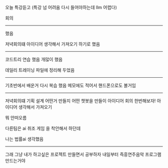 오늘 특강듣고 (특강 넘 어려움 다시 들어야하는데 llm 어렵다)

회의

-----------

했음 

저녁회의떄 
아이디어 생각해서 가져오기 하기로 했음

-------------
코드트리 연습
했음 개많이 했음

데일리 트레이닝 파일에 정리해 두었음

---------
기초반에서 배운거 다시 복습
했음 메모에도 적어서 핸드폰으로도 볼거임

-------------

저녁회의떄 기획 설계 
어떤거 만들지 
어떤 챗봇을 만들이 아이디어 회의 한번해보자!
아이디어 생각해서 가져오기

뭐 안떠오름

다른팀은 ai 취조 게임 을 착안해서 하던데

나는 법률ai 생각했음

----
그래 그냥 내가 하고싶은 프로젝트 만들면서 공부하자 
내일부터 즉흥연주음악 프로그램 만드는거야